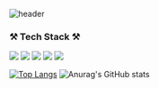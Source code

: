 <!--
**76Dosu/76Dosu** is a ✨ _special_ ✨ repository because its `README.md` (this file) appears on your GitHub profile.

Here are some ideas to get you started:

- 🔭 I’m currently working on ...
- 🌱 I’m currently learning ...
- 👯 I’m looking to collaborate on ...
- 🤔 I’m looking for help with ...
- 💬 Ask me about ...
- 📫 How to reach me: ...
- 😄 Pronouns: ...
- ⚡ Fun fact: ...
-->
![header](https://capsule-render.vercel.app/api?type=waving&color=timeGradient&text=안녕하세요%20디발자%20김희찬입니다%20👋&animation=twinkling&fontSize=35&fontAlignY=40&fontAlign=70&height=250)

<h3> ⚒️ Tech Stack ⚒️ </h3>
<p>
<img src="https://img.shields.io/badge/JavaScript-F7DF1E?style=flat-square&logo=JavaScript&logoColor=grey"/>
<img src="https://img.shields.io/badge/React-61DAFB?style=flat-square&logo=React&logoColor=black"/>
<img src="https://img.shields.io/badge/styled components-DB7093?style=flat-square&logo=styled-components&logoColor=white"/>
<img src="https://img.shields.io/badge/HTML5-E34F26?style=flat-square&logo=HTML5&logoColor=white"/>
<img src="https://img.shields.io/badge/CSS3-1572B6?style=flat-square&logo=CSS3&logoColor=white"/>
</p>

[![Top Langs](https://github-readme-stats.vercel.app/api/top-langs/?username=76Dosu)](https://github.com/anuraghazra/github-readme-stats)
![Anurag's GitHub stats](https://github-readme-stats.vercel.app/api?username=76Dosu&show_icons=true&theme=radical) 
  
  


